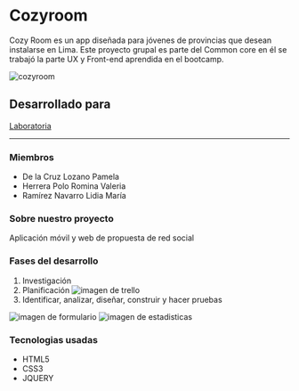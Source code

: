 # Cozyroom
Cozy Room es un app diseñada para jóvenes de provincias que desean instalarse en Lima. Este proyecto grupal es parte del Common core en él se trabajó la parte UX y Front-end aprendida en el bootcamp.

![cozyroom](https://user-images.githubusercontent.com/32309909/36388662-a18f86a2-156a-11e8-827b-62a34232c466.jpg)

## Desarrollado para 
[Laboratoria](http://laboratoria.la)


***

### Miembros
- De la Cruz Lozano Pamela
- Herrera Polo Romina Valeria
- Ramírez Navarro Lidia María

### Sobre nuestro proyecto
Aplicación móvil y web de propuesta de red social

### Fases del desarrollo
1. Investigación
2. Planificación
 ![imagen de trello]()
3. Identificar, analizar, diseñar, construir y hacer pruebas

 ![imagen de formulario]()
 ![imagen de estadisticas]()

### Tecnologias usadas
- HTML5
- CSS3
- JQUERY






